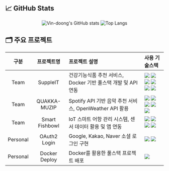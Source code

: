 ## 📈 GitHub Stats

<p align="center">
  <img src="https://github-readme-stats.vercel.app/api?username=Vin-doong&show_icons=true&theme=default" alt="Vin-doong's GitHub stats" />
  <img src="https://github-readme-stats.vercel.app/api/top-langs/?username=Vin-doong&layout=compact&theme=default" alt="Top Langs" />
</p>



## 🗂️ 주요 프로젝트

| 구분 | 프로젝트명 | 프로젝트 설명 | 사용 기술스택 |
| :--: | :--------: | :----------- | :------------ |
| Team | SuppleIT | 건강기능식품 추천 서비스, Docker 기반 풀스택 개발 및 API 연동 | <img src="https://img.shields.io/badge/React-61DAFB?style=flat-square&logo=react&logoColor=black"/> <img src="https://img.shields.io/badge/Spring Boot-6DB33F?style=flat-square&logo=spring-boot&logoColor=white"/> <img src="https://img.shields.io/badge/MySQL-4479A1?style=flat-square&logo=mysql&logoColor=white"/> <img src="https://img.shields.io/badge/Docker-2496ED?style=flat-square&logo=docker&logoColor=white"/> <img src="https://img.shields.io/badge/Python-3776AB?style=flat-square&logo=python&logoColor=white"/> <img src="https://img.shields.io/badge/Flask-000000?style=flat-square&logo=flask&logoColor=white"/> |
| Team | QUAKKA-MUZIP | Spotify API 기반 음악 추천 서비스, OpenWeather API 활용 | <img src="https://img.shields.io/badge/Node.js-339933?style=flat-square&logo=node.js&logoColor=white"/> <img src="https://img.shields.io/badge/Express.js-000000?style=flat-square&logo=express&logoColor=white"/> <img src="https://img.shields.io/badge/EJS-8C8C8C?style=flat-square&logo=ejs&logoColor=white"/> <img src="https://img.shields.io/badge/Spotify-1DB954?style=flat-square&logo=spotify&logoColor=white"/> <img src="https://img.shields.io/badge/OpenWeather-FF7E00?style=flat-square&logo=openweathermap&logoColor=white"/> |
| Team | Smart Fishbowl | IoT 스마트 어항 관리 시스템, 센서 데이터 활용 및 앱 연동 | <img src="https://img.shields.io/badge/Python-3776AB?style=flat-square&logo=python&logoColor=white"/> <img src="https://img.shields.io/badge/Raspberry Pi-A22846?style=flat-square&logo=raspberry-pi&logoColor=white"/> <img src="https://img.shields.io/badge/TCP/IP-1572B6?style=flat-square&logo=w3c&logoColor=white"/> <img src="https://img.shields.io/badge/App Inventor-FF6F00?style=flat-square&logo=appinventor&logoColor=white"/> |
| Personal | OAuth2 Login | Google, Kakao, Naver 소셜 로그인 구현 | <img src="https://img.shields.io/badge/Spring Security-6DB33F?style=flat-square&logo=spring-security&logoColor=white"/> <img src="https://img.shields.io/badge/JWT-000000?style=flat-square&logo=jsonwebtokens&logoColor=white"/> |
| Personal | Docker Deploy | Docker를 활용한 풀스택 프로젝트 배포 | <img src="https://img.shields.io/badge/Docker-2496ED?style=flat-square&logo=docker&logoColor=white"/> |

